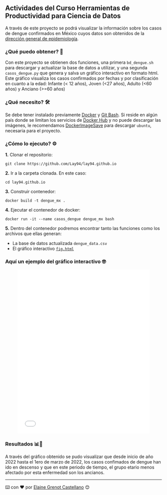 ## Actividades del Curso Herramientas de Productividad para Ciencia de Datos

A través de este proyecto se podrá visualizar la información sobre los casos de dengue confirmados en México cuyos datos son obtenidos de la [dirección general de epidemiología](https://www.gob.mx/salud/documentos/datos-abiertos-152127). 

### ¿Qué puedo obtener? 🚀

Con este proyecto se obtienen dos funciones, una primera `bd_dengue.sh` para descargar y actualizar la base de datos a utilizar, y una segunda `casos_dengue.py` que genera y salva un gráfico interactivo en formato html. Este gráfico visualiza los casos confirmados por fechas y por clasificación en cuanto a la edad: Infante (< 12 años), Joven (<27 años), Adulto (<60 años) y Anciano (>=60 años)

### ¿Qué necesito? 🛠️

Se debe tener instalado previamente [Docker](https://www.docker.com/get-started/) y [Git Bash](https://carpentries.github.io/workshop-template/#shell). Si reside en algún país donde se limitan los servicios de [Docker Hub](https://hub.docker.com/) y no puede descargar las imágenes, le recomendamos [DockerImageSave](https://github.com/jadolg/DockerImageSave) para descargar `ubuntu`, necesaria para el proyecto.

### ¿Cómo lo ejecuto? ⚙️
**1.** Clonar el repositorio:
```
git clone https://github.com/Lay94/lay94.github.io
```
**2.** Ir a la carpeta clonada. En este caso:
```
cd lay94.github.io
```
**3.** Construir contenedor:
```
docker build -t dengue_mx .
```
**4.** Ejecutar el contenedor de docker:
```
docker run -it --name casos_dengue dengue_mx bash
```
**5.** Dentro del contenedor podremos encontrar tanto las funciones como los archivos que ellas generan:
* La base de datos actualizada `dengue_data.csv`
* El gráfico interactivo [`fig.html`](https://lay94.github.io/fig.html)

### Aquí un ejemplo del gráfico interactivo 🤓


<figure class="figure_container">
  <iframe id="igraph" scrolling="no" style="border:none;" seamless="seamless" src="fig.html" height="525" width="100%"></iframe>
</figure>

### Resultados 📊📝

A través del gráfico obtenido se pudo visualizar que desde inicio de año 2022 hasta el 1ero de marzo de 2022, los casos confimados de dengue han ido en descenso y que en este periodo de tiempo, el grupo etario menos afectado por esta enfermedad son los ancianos.

---
⌨️ con ❤️ por [Elaine Grenot Castellano](https://github.com/Lay94/lay94.github.io) 😊

